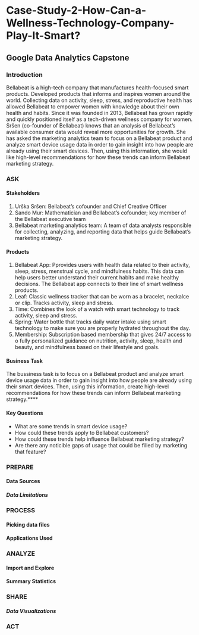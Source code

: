 # Case-Study-2-How-Can-a-Wellness-Technology-Company-Play-It-Smart?
## Google Data Analytics Capstone 

### Introduction
Bellabeat is a high-tech company that manufactures health-focused smart products. Developed products that  informs and inspires women around the
world. Collecting data on activity, sleep, stress, and reproductive health has allowed Bellabeat to empower women with
knowledge about their own health and habits. Since it was founded in 2013, Bellabeat has grown rapidly and quickly
positioned itself as a tech-driven wellness company for women. Sršen (co-founder of Bellabeat) knows that an analysis of Bellabeat’s available consumer data would reveal more opportunities for growth. She has
asked the marketing analytics team to focus on a Bellabeat product and analyze smart device usage data in order to gain
insight into how people are already using their smart devices. Then, using this information, she would like high-level
recommendations for how these trends can inform Bellabeat marketing strategy.

### ASK
#### Stakeholders
1. Urška Sršen: Bellabeat’s cofounder and Chief Creative Officer
2. Sando Mur: Mathematician and Bellabeat’s cofounder; key member of the Bellabeat executive team
3. Bellabeat marketing analytics team: A team of data analysts responsible for collecting, analyzing, and
reporting data that helps guide Bellabeat’s marketing strategy.
#### Products
1. Bellabeat App: Pprovides users with health data related to their activity, sleep, stress,
menstrual cycle, and mindfulness habits. This data can help users better understand their current habits and
make healthy decisions. The Bellabeat app connects to their line of smart wellness products.
2. Leaf: Classic wellness tracker that can be worn as a bracelet, neckalce or clip. Tracks activity, sleep and stress.
3. Time: Combines the look of a watch with smart technology to track activity, sleep and stress.
4. Spring: Water bottle that tracks daily water intake using smart technology to make sure you are properly hydrated throughout the day.
5. Membership: Subscription based membership that gives 24/7 access to o fully personalized guidance on nutrition, activity, sleep, health and
beauty, and mindfulness based on their lifestyle and goals.

#### Business Task
The bussiness task is to focus on a Bellabeat product and analyze smart device usage data in order to gain
insight into how people are already using their smart devices. Then, using this information, create high-level
recommendations for how these trends can inform Bellabeat marketing strategy.****
#### Key Questions
* What are some trends in smart device usage?
* How could these trends apply to Bellabeat customers?
* How could these trends help influence Bellabeat marketing strategy?
* Are there any noticible gaps of usage that could be filled by marketing that feature? 
### PREPARE
#### Data Sources

##### Data Limitations

### PROCESS
#### Picking data files

#### Applications Used

### ANALYZE
#### Import and Explore

#### Summary Statistics

### SHARE
##### Data Visualizations



### ACT
